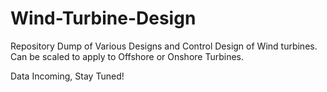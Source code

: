 # Wind-Turbine-Design
Repository Dump of Various Designs and Control Design of Wind turbines. Can be scaled to apply to Offshore or Onshore Turbines.

Data Incoming, Stay Tuned!

